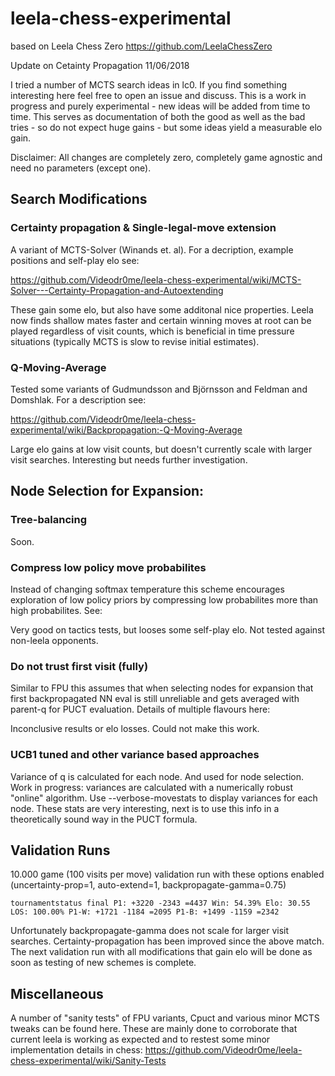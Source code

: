 # leela-chess-experimental
based on Leela Chess Zero https://github.com/LeelaChessZero

Update on Cetainty Propagation 11/06/2018

I tried a number of MCTS search ideas in lc0. If you find something interesting here feel free to open an issue and discuss. This is a work in progress and purely experimental - new ideas will be added from time to time. This serves as documentation of both the good as well as the bad tries - so do not expect huge gains - but some ideas yield a measurable elo gain.  

Disclaimer: All changes are completely zero, completely game agnostic and need no parameters (except one). 

## Search Modifications

### Certainty propagation & Single-legal-move extension

A variant of MCTS-Solver (Winands et. al). For a decription, example positions and self-play elo see:

https://github.com/Videodr0me/leela-chess-experimental/wiki/MCTS-Solver---Certainty-Propagation-and-Autoextending

These gain some elo, but also have some additonal nice properties. Leela now finds shallow mates faster and certain winning moves at root can be played regardless of visit counts, which is beneficial in time pressure situations (typically MCTS is slow to revise initial estimates).

### Q-Moving-Average
Tested some variants of Gudmundsson and Björnsson and Feldman and Domshlak. For a description see:

https://github.com/Videodr0me/leela-chess-experimental/wiki/Backpropagation:-Q-Moving-Average

Large elo gains at low visit counts, but doesn't currently scale with larger visit searches. Interesting but needs further investigation.

## Node Selection for Expansion: 

### Tree-balancing
Soon.


### Compress low policy move probabilites 
Instead of changing softmax temperature this scheme encourages exploration of low policy priors by compressing low probabilites more than high probabilites. See:

Very good on tactics tests, but looses some self-play elo. Not tested against non-leela opponents.

### Do not trust first visit (fully)
Similar to FPU this assumes that when selecting nodes for expansion that first backpropagated NN eval is still unreliable and gets averaged with parent-q for PUCT evaluation. Details of multiple flavours here:

Inconclusive results or elo losses. Could not make this work.


### UCB1 tuned and other variance based approaches

Variance of q is calculated for each node. And used for node selection. Work in progress: variances are calculated with a numerically robust "online" algorithm. Use --verbose-movestats to display variances for each node. These stats are very interesting, next is to use this info in a theoretically sound way in the PUCT formula.

## Validation Runs

10.000 game (100 visits per move) validation run with these options enabled (uncertainty-prop=1, auto-extend=1, backpropagate-gamma=0.75)
```
tournamentstatus final P1: +3220 -2343 =4437 Win: 54.39% Elo: 30.55 LOS: 100.00% P1-W: +1721 -1184 =2095 P1-B: +1499 -1159 =2342
```
Unfortunately backpropagate-gamma does not scale for larger visit searches. Certainty-propagation has been improved since the above match. The next validation run with all modifications that gain elo will be done as soon as testing of new schemes is complete.


## Miscellaneous
A number of "sanity tests" of FPU variants, Cpuct and various minor MCTS tweaks can be found here. These are mainly done to corroborate that current leela is working as expected and to restest some minor implementation details in chess:
https://github.com/Videodr0me/leela-chess-experimental/wiki/Sanity-Tests
